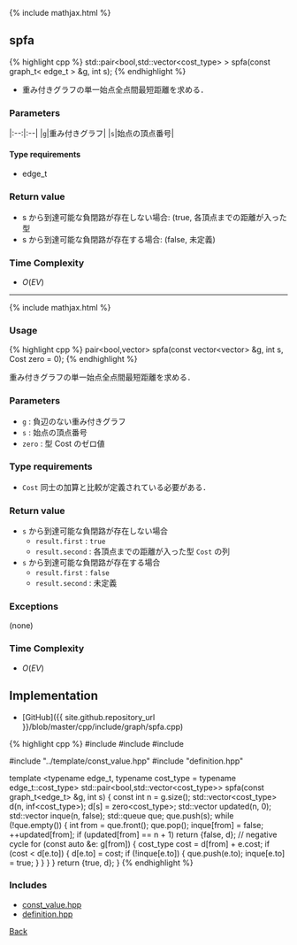 {% include mathjax.html %}

## spfa

{% highlight cpp %}
std::pair<bool,std::vector<cost_type> > spfa(const graph_t< edge_t > &g, int s);
{% endhighlight %}

- 重み付きグラフの単一始点全点間最短距離を求める．

### Parameters

|:--:|:--|
|`g`|重み付きグラフ|
|`s`|始点の頂点番号|

#### Type requirements

- edge_t

### Return value

- s から到達可能な負閉路が存在しない場合: (true, 各頂点までの距離が入った型
- s から到達可能な負閉路が存在する場合: (false, 未定義)

### Time Complexity

- $O(EV)$

---------------------------------------

{% include mathjax.html %}

### Usage

{% highlight cpp %}
pair<bool,vector<Cost>> spfa(const vector<vector<Edge>> &g, int s, Cost zero = 0);
{% endhighlight %}

重み付きグラフの単一始点全点間最短距離を求める．

### Parameters
- `g` : 負辺のない重み付きグラフ
- `s` : 始点の頂点番号
- `zero` : 型 Cost のゼロ値

### Type requirements
- `Cost` 同士の加算と比較が定義されている必要がある．

### Return value
- `s` から到達可能な負閉路が存在しない場合
  - `result.first` : `true`
  - `result.second` : 各頂点までの距離が入った型 `Cost` の列
- `s` から到達可能な負閉路が存在する場合
  - `result.first` : `false`
  - `result.second` : 未定義

### Exceptions
(none)

### Time Complexity
- $O(EV)$

## Implementation

- [GitHub]({{ site.github.repository_url }}/blob/master/cpp/include/graph/spfa.cpp)

{% highlight cpp %}
#include <vector>
#include <queue>
#include <utility>

#include "../template/const_value.hpp"
#include "definition.hpp"

template <typename edge_t, typename cost_type = typename edge_t::cost_type>
std::pair<bool,std::vector<cost_type>> spfa(const graph_t<edge_t> &g, int s) {
  const int n = g.size();
  std::vector<cost_type> d(n, inf<cost_type>); d[s] = zero<cost_type>;
  std::vector<int> updated(n, 0);
  std::vector<bool> inque(n, false);
  std::queue<int> que;
  que.push(s);
  while (!que.empty()) {
    int from = que.front();
    que.pop();
    inque[from] = false;
    ++updated[from];
    if (updated[from] == n + 1) return {false, d}; // negative cycle
    for (const auto &e: g[from]) {
      cost_type cost = d[from] + e.cost;
      if (cost < d[e.to]) {
        d[e.to] = cost;
        if (!inque[e.to]) {
          que.push(e.to);
          inque[e.to] = true;
        }
      }
    }
  }
  return {true, d};
}
{% endhighlight %}

### Includes

- [const_value.hpp](../template/const_value)
- [definition.hpp](definition)

[Back](../..)
